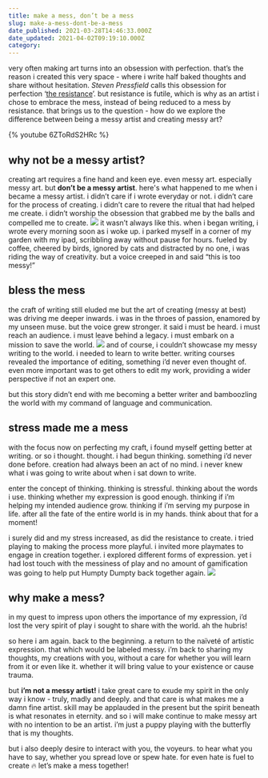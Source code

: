 ```yaml
---
title: make a mess, don’t be a mess
slug: make-a-mess-dont-be-a-mess
date_published: 2021-03-28T14:46:33.000Z
date_updated: 2021-04-02T09:19:10.000Z
category: 
---
```

very often making art turns into an obsession with perfection. that’s the reason i created this very space - where i write half baked thoughts and share without hesitation. *Steven Pressfield* calls this obsession for perfection ‘[the resistance](https://www.youtube.com/watch?v=6ZToRdS2HRc)’. but resistance is futile, which is why as an artist i chose to embrace the mess, instead of being reduced to a mess by resistance. that brings us to the question - how do we explore the difference between being a messy artist and creating messy art?

{% youtube 6ZToRdS2HRc %}
## why not be a messy artist?

creating art requires a fine hand and keen eye. even messy art. especially messy art. but **don’t be a messy artist**. here's what happened to me when i became a messy artist. i didn’t care if i wrote everyday or not. i didn’t care for the process of creating. i didn’t care to revere the ritual that had helped me create. i didn’t worship the obsession that grabbed me by the balls and compelled me to create.
![](https://images.unsplash.com/photo-1604208485423-f19bc2aaae2d?crop=entropy&amp;cs=tinysrgb&amp;fit=max&amp;fm=jpg&amp;ixid=MnwxNDIyNzR8MHwxfHNlYXJjaHwzfHxvdmVyd2hlbG1lZHxlbnwwfHx8fDE2MTY5Mzk5MDI&amp;ixlib=rb-1.2.1&amp;q=80&amp;w=1080)
it wasn’t always like this. when i began writing, i wrote every morning soon as i woke up. i parked myself in a corner of my garden with my ipad, scribbling away without pause for hours. fueled by coffee, cheered by birds, ignored by cats and distracted by no one, i was riding the way of creativity. but a voice creeped in and said “this is too messy!”

## bless the mess

the craft of writing still eluded me but the art of creating (messy at best) was driving me deeper inwards. i was in the throes of passion, enamored by my unseen muse. but the voice grew stronger. it said i must be heard. i must reach an audience. i must leave behind a legacy. i must embark on a mission to save the world.
![](https://images.unsplash.com/photo-1610029795220-e5afca4dc7ba?crop=entropy&amp;cs=tinysrgb&amp;fit=max&amp;fm=jpg&amp;ixid=MnwxNDIyNzR8MHwxfHNlYXJjaHwxMHx8bGlnaHRob3VzZXxlbnwwfHx8fDE2MTY5NDAxMjY&amp;ixlib=rb-1.2.1&amp;q=80&amp;w=1080)
and of course, i couldn’t showcase my messy writing to the world. i needed to learn to write better. writing courses revealed the importance of editing, something i’d never even thought of. even more important was to get others to edit my work, providing a wider perspective if not an expert one.

but this story didn’t end with me becoming a better writer and bamboozling the world with my command of language and communication.

## stress made me a mess

with the focus now on perfecting my craft, i found myself getting better at writing. or so i thought. thought. i had begun thinking. something i’d never done before. creation had always been an act of no mind. i never knew what i was going to write about when i sat down to write.

enter the concept of thinking. thinking is stressful. thinking about the words i use. thinking whether my expression is good enough. thinking if i’m helping my intended audience grow. thinking if i’m serving my purpose in life. after all the fate of the entire world is in my hands. think about that for a moment!

i surely did and my stress increased, as did the resistance to create. i tried playing to making the process more playful. i invited more playmates to engage in creation together. i explored different forms of expression. yet i had lost touch with the messiness of play and no amount of gamification was going to help put Humpty Dumpty back together again.
![](https://images.unsplash.com/photo-1467103789230-f91a5ff8048a?crop=entropy&amp;cs=tinysrgb&amp;fit=max&amp;fm=jpg&amp;ixid=MnwxNDIyNzR8MHwxfHNlYXJjaHw5fHxicm9rZW58ZW58MHx8fHwxNjE2OTQwNTg3&amp;ixlib=rb-1.2.1&amp;q=80&amp;w=1080)
## why make a mess?

in my quest to impress upon others the importance of my expression, i’d lost the very spirit of play i sought to share with the world. ah the hubris!

so here i am again. back to the beginning. a return to the naïveté of artistic expression. that which would be labeled messy. i’m back to sharing my thoughts, my creations with you, without a care for whether you will learn from it or even like it. whether it will bring value to your existence or cause trauma.

but **i’m not a messy artist!** i take great care to exude my spirit in the only way i know - truly, madly and deeply. and that care is what makes me a damn fine artist. skill may be applauded in the present but the spirit beneath is what resonates in eternity. and so i will make continue to make messy art with no intention to be an artist. i’m just a puppy playing with the butterfly that is my thoughts.

but i also deeply desire to interact with you, the voyeurs. to hear what you have to say, whether you spread love or spew hate. for even hate is fuel to create 🔥 let’s make a mess together!
